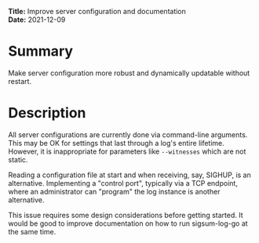 **Title:** Improve server configuration and documentation </br>
**Date:** 2021-12-09 </br>

# Summary
Make server configuration more robust and dynamically updatable without restart.

# Description
All server configurations are currently done via command-line arguments.  This
may be OK for settings that last through a log's entire lifetime.  However, it
is inappropriate for parameters like `--witnesses` which are not static.

Reading a configuration file at start and when receiving, say, SIGHUP, is an
alternative.  Implementing a "control port", typically via a TCP endpoint, where
an administrator can "program" the log instance is another alternative.

This issue requires some design considerations before getting started.  It would
be good to improve documentation on how to run sigsum-log-go at the same time.
